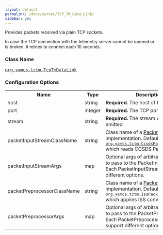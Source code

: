 ```yaml
---
layout: default
permalink: /docs/server/TCP_TM_Data_Link/
sidebar: yes
---
```


Provides packets received via plain TCP sockets.

In case the TCP connection with the telemetry server cannot be opened or is broken, it retries to connect each 10 seconds.

### Class Name
[<tt>org.yamcs.tctm.TcpTmDataLink</tt>](https://www.yamcs.org/yamcs/javadoc/org/yamcs/tctm/TcpTmDataLink.html)

### Configuration Options

<table class="inline">
  <tr>
    <th>Name</th>
    <th>Type</th>
    <th>Description</th>
  </tr>
  <tr>
    <td class="code">host</td>
    <td class="code">string</td>
    <td><b>Required.</b> The host of the TM provider</td>
  </tr>
  <tr>
    <td class="code">port</td>
    <td class="code">integer</td>
    <td><b>Required.</b> The TCP port to connect to</td>
  </tr>
  <tr>
    <td class="code">stream</td>
    <td class="code">string</td>
    <td><b>Required.</b> The stream where data is emitted</td>
  </tr>
  <tr>
    <td class="code">packetInputStreamClassName</td>
    <td class="code">string</td>
    <td>
      Class name of a <a href="https://www.yamcs.org/yamcs/javadoc/org/yamcs/tctm/PacketInputStream.html">PacketInputStream</a> implementation. Default is <a href="https://www.yamcs.org/yamcs/javadoc/org/yamcs/tctm/CcsdsPacketInputStream.html"><tt>org.yamcs.tctm.CcsdsPacketInputStream</tt></a> which reads CCSDS Packets.
    </td>
  </tr>
  <tr>
    <td class="code">packetInputStreamArgs</td>
    <td class="code">map</td>
    <td>
      Optional args of arbitrary complexity to pass to the PacketInputStream. Each PacketInputStream may support different options.
    </td>
  </tr>
  <tr>
    <td class="code">packetPreprocessorClassName</td>
    <td class="code">string</td>
    <td>
      Class name of a <a href="https://www.yamcs.org/yamcs/javadoc/org/yamcs/tctm/PacketPreprocessor.html">PacketPreprocessor</a> implementation. Default is <a href="https://www.yamcs.org/yamcs/javadoc/org/yamcs/tctm/IssPacketPreprocessor.html"><tt>org.yamcs.tctm.IssPacketPreprocessor</tt></a> which applies ISS conventions.
    </td>
  </tr>
  <tr>
    <td class="code">packetPreprocessorArgs</td>
    <td class="code">map</td>
    <td>
      Optional args of arbitrary complexity to pass to the PacketPreprocessor. Each PacketPreprocessor may support different options.
    </td>
  </tr>
</table>
